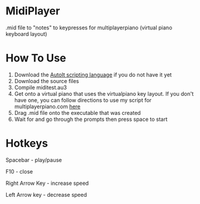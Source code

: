 # MidiPlayer

.mid file to "notes" to keypresses for multiplayerpiano (virtual piano keyboard layout)

# How To Use

1. Download the [AutoIt scripting language](https://www.autoitscript.com/site/autoit/) if you do not have it yet
2. Download the source files
3. Compile miditest.au3
4. Get onto a virtual piano that uses the virtualpiano key layout. If you don't have one, you can follow directions to use my script for multiplayerpiano.com [here](https://github.com/rei2hu/MultiplayerPianoKeysScript)
5. Drag .mid file onto the executable that was created
6. Wait for and go through the prompts then press space to start

# Hotkeys

Spacebar - play/pause

F10 - close

Right Arrow Key - increase speed

Left Arrow key - decrease speed
